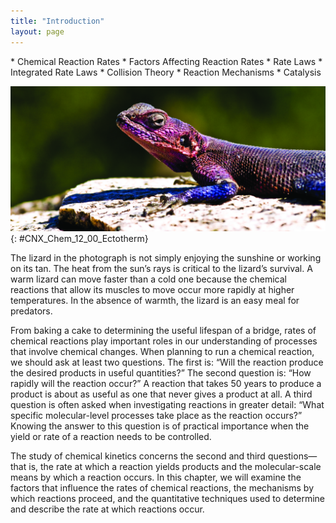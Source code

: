 ```yaml
---
title: "Introduction"
layout: page
---
```



<div data-type="abstract" markdown="1">
* Chemical Reaction Rates
* Factors Affecting Reaction Rates
* Rate Laws
* Integrated Rate Laws
* Collision Theory
* Reaction Mechanisms
* Catalysis

</div>

<?cnx.eoc class="key-equations" title="Key-Equations"?>

<?cnx.eoc class="summary" title="Chapter Summary"?>

<?cnx.eoc class="exercises" title="Exercises"?>

<?cnx.eoc class="references" title="References"?>

 ![A photograph shows the head and part of the body of a lizard on a rock in a well-lit area.](../resources/CNX_Chem_12_00_Ectotherm.jpg "An agama lizard basks in the sun. As its body warms, the chemical reactions of its metabolism speed up."){: #CNX_Chem_12_00_Ectotherm}

The lizard in the photograph is not simply enjoying the sunshine or working on its tan. The heat from the sun’s rays is critical to the lizard’s survival. A warm lizard can move faster than a cold one because the chemical reactions that allow its muscles to move occur more rapidly at higher temperatures. In the absence of warmth, the lizard is an easy meal for predators.

From baking a cake to determining the useful lifespan of a bridge, rates of chemical reactions play important roles in our understanding of processes that involve chemical changes. When planning to run a chemical reaction, we should ask at least two questions. The first is: “Will the reaction produce the desired products in useful quantities?” The second question is: “How rapidly will the reaction occur?” A reaction that takes 50 years to produce a product is about as useful as one that never gives a product at all. A third question is often asked when investigating reactions in greater detail: “What specific molecular-level processes take place as the reaction occurs?” Knowing the answer to this question is of practical importance when the yield or rate of a reaction needs to be controlled.

The study of chemical kinetics concerns the second and third questions—that is, the rate at which a reaction yields products and the molecular-scale means by which a reaction occurs. In this chapter, we will examine the factors that influence the rates of chemical reactions, the mechanisms by which reactions proceed, and the quantitative techniques used to determine and describe the rate at which reactions occur.

